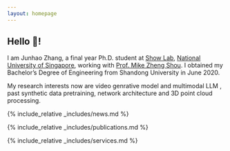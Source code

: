 ```yaml
---
layout: homepage
---
```


## Hello 👋!

I am Junhao Zhang, a final year Ph.D. student at [Show Lab](https://sites.google.com/view/showlab/home?authuser=0), [National University of Singapore](https://www.nus.edu.sg/), working with [Prof. Mike Zheng Shou](https://sites.google.com/view/showlab).  I obtained my Bachelor’s Degree of Engineering from Shandong University in June 2020.



My research interests now are video genrative model and multimodal LLM , past synthetic data pretraining, network architecture and 3D point cloud processing.

{% include_relative _includes/news.md %}

{% include_relative _includes/publications.md %}

{% include_relative _includes/services.md %}
